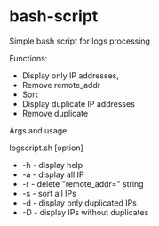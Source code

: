# bash-script
Simple bash script for logs processing

Functions:
- Display only IP addresses,
- Remove remote_addr
- Sort
- Display duplicate IP addresses
- Remove duplicate

Args and usage:

logscript.sh [option]
- -h - display help
- -a - display all IP
- -r - delete "remote_addr=" string
- -s - sort all IPs
- -d - display only duplicated IPs
- -D - display IPs without duplicates
